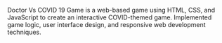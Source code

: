 Doctor Vs COVID 19 Game is a web-based game using HTML, CSS, and JavaScript to create an interactive COVID-themed game.
Implemented game logic, user interface design, and responsive web development techniques.
